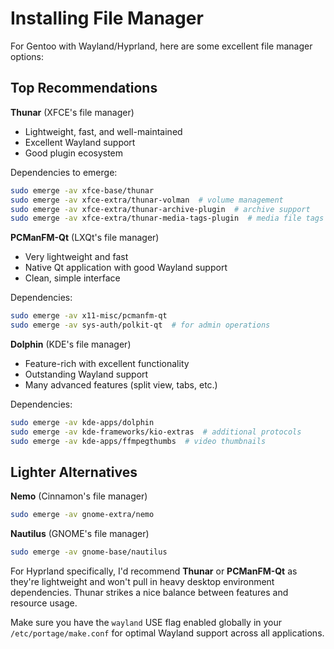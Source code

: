 
# Installing File Manager


For Gentoo with Wayland/Hyprland, here are some excellent file manager options:

## Top Recommendations

**Thunar** (XFCE's file manager)
- Lightweight, fast, and well-maintained
- Excellent Wayland support
- Good plugin ecosystem

Dependencies to emerge:
```bash
sudo emerge -av xfce-base/thunar
sudo emerge -av xfce-extra/thunar-volman  # volume management
sudo emerge -av xfce-extra/thunar-archive-plugin  # archive support
sudo emerge -av xfce-extra/thunar-media-tags-plugin  # media file tags
```

**PCManFM-Qt** (LXQt's file manager)
- Very lightweight and fast
- Native Qt application with good Wayland support
- Clean, simple interface

Dependencies:
```bash
sudo emerge -av x11-misc/pcmanfm-qt
sudo emerge -av sys-auth/polkit-qt  # for admin operations
```

**Dolphin** (KDE's file manager)
- Feature-rich with excellent functionality
- Outstanding Wayland support
- Many advanced features (split view, tabs, etc.)

Dependencies:
```bash
sudo emerge -av kde-apps/dolphin
sudo emerge -av kde-frameworks/kio-extras  # additional protocols
sudo emerge -av kde-apps/ffmpegthumbs  # video thumbnails
```

## Lighter Alternatives

**Nemo** (Cinnamon's file manager)
```bash
sudo emerge -av gnome-extra/nemo
```

**Nautilus** (GNOME's file manager)
```bash
sudo emerge -av gnome-base/nautilus
```

For Hyprland specifically, I'd recommend **Thunar** or **PCManFM-Qt** as they're lightweight and won't pull in heavy desktop environment dependencies. Thunar strikes a nice balance between features and resource usage.

Make sure you have the `wayland` USE flag enabled globally in your `/etc/portage/make.conf` for optimal Wayland support across all applications.
